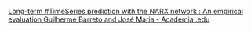[Long-term #TimeSeries prediction with the NARX network : An empirical evaluation   Guilherme Barreto and José Maria - Academia .edu](https://qi.tc/qi/115349)